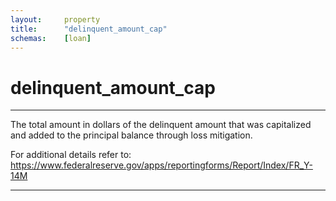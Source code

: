 ```yaml
---
layout:     property
title:      "delinquent_amount_cap"
schemas:    [loan]
---
```


# delinquent_amount_cap

---

The total amount in dollars of the delinquent amount that was capitalized and added to the principal balance through loss mitigation.

For additional details refer to: https://www.federalreserve.gov/apps/reportingforms/Report/Index/FR_Y-14M

--- 